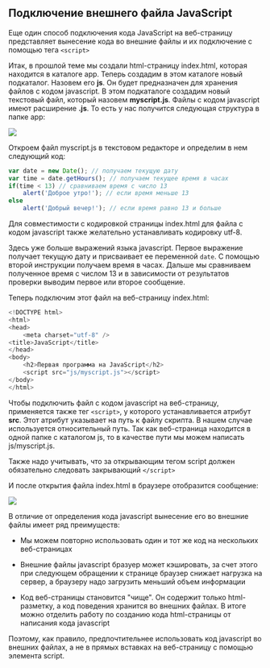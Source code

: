 ## Подключение внешнего файла JavaScript

Еще один способ подключения кода JavaScript на веб-страницу представляет вынесение кода во внешние файлы и их подключение с помощью тега 
`<script>`

Итак, в прошлой теме мы создали html-страницу index.html, которая находится в каталоге app. Теперь создадим в этом каталоге новый подкаталог. Назовем его **js**. 
Он будет предназначен для хранения файлов с кодом javascript. В этом подкаталоге создадим новый текстовый файл, который назовем 
**myscript.js**. Файлы с кодом javascript имеют расширение **.js**. То есть у нас получится 
следующая структура в папке app:

![](https://metanit.com/web/javascript/pics/1.3.png)

Откроем файл myscript.js в текстовом редакторе и определим в нем следующий код:

```js
var date = new Date(); // получаем текущую дату
var time = date.getHours(); // получаем текущее время в часах
if(time < 13) // сравниваем время с число 13
    alert('Доброе утро!'); // если время меньше 13
else
    alert('Добрый вечер!'); // если время равно 13 и больше
```

Для совместимости с кодировкой страницы index.html для файла с кодом javascript также желательно устанавливать кодировку utf-8.

Здесь уже больше выражений языка javascript. Первое выражение получает текущую дату и присваивает ее переменной `date`. 
С помощью второй инструкции получаем время в часах. Дальше мы сравниваем полученное время с числом 13 и в зависимости от результатов проверки выводим 
первое или второе сообщение.

Теперь подключим этот файл на веб-страницу index.html:

```js
<!DOCTYPE html>
<html>
<head>
    <meta charset="utf-8" />
<title>JavaScript</title>
</head>
<body>
    <h2>Первая программа на JavaScript</h2>
    <script src="js/myscript.js"></script>
</body>
</html>
```

Чтобы подключить файл с кодом javascript на веб-страницу, применяется также тег `<script>`, у которого устанавливается 
атрибут **src**. Этот атрибут указывает на путь к файлу скрипта. В нашем случае используется относительный путь. 
Так как веб-страница находится в одной папке с каталогом js, то в качестве пути мы можем написать js/myscript.js.

Также надо учитывать, что за открывающим тегом script должен обязательно следовать закрывающий `</script>`

И после открытия файла index.html в браузере отобразится сообщение:

![](https://metanit.com/web/javascript/pics/1.7.png)

В отличие от определения кода javascript вынесение его во внешние файлы имеет ряд преимуществ:

- Мы можем повторно использовать один и тот же код на нескольких веб-страницах

- Внешние файлы javascript бразуер может кэшировать, за счет этого при следующем обращении к странице браузер снижает нагрузка на сервер, а браузеру надо загрузить меньший объем информации

- Код веб-страницы становится "чище". Он содержит только html-разметку, а код поведения хранится во внешних файлах. В итоге можно отделить работу 
по созданию кода html-страницы от написания кода javascript

Поэтому, как правило, предпочтительнее использовать код javascript во внешних файлах, а не в прямых вставках на веб-страницу с помощью элемента script.

